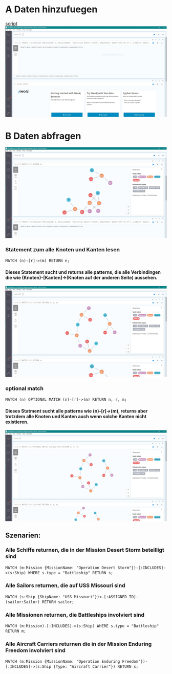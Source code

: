 # A Daten hinzufuegen
[script](a.txt)
![](1_created.JPG)

# B Daten abfragen
![](2_match.JPG)
### Statement zum alle Knoten und Kanten lesen
```
MATCH (n)-[r]->(m) RETURN n;
```
#### Dieses Statement sucht und returns alle patterns, die alle Verbindingen die wie (Knoten)-[Kanten]->(Knoten auf der anderen Seite) aussehen.
![](2_matchh.JPG)
### optional match
```
MATCH (n) OPTIONAL MATCH (n)-[r]->(m) RETURN n, r, m;
```
#### Dieses Statment sucht alle patterns wie (n)-[r]->(m), returns aber trotzdem alle Knoten und Kanten auch wenn solche Kanten nicht existieren.
![](2_matchhh.JPG)

## Szenarien:
### Alle Schiffe returnen, die in der Mission Desert Storm beteilligt sind
```
MATCH (m:Mission {MissionName: "Operation Desert Storm"})-[:INCLUDES]->(s:Ship) WHERE s.type = "Battleship" RETURN s;
```

### Alle Sailors returnen, die auf USS Missouri sind
```
MATCH (s:Ship {ShipName: "USS Missouri"})<-[:ASSIGNED_TO]-(sailor:Sailor) RETURN sailor;
```

### Alle Missionen returnen, die Battleships involviert sind
```
MATCH (m:Mission)-[:INCLUDES]->(s:Ship) WHERE s.type = "Battleship" RETURN m;
```

### Alle Aircraft Carriers returnen die in der Mission Enduring Freedom involviert sind
```
MATCH (m:Mission {MissionName: "Operation Enduring Freedom"})-[:INCLUDES]->(s:Ship {Type: "Aircraft Carrier"}) RETURN s;
```
